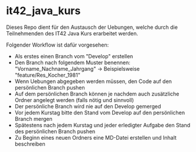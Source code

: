 # it42_java_kurs 
Dieses Repo dient für den Austausch der Uebungen, welche durch die Teilnehmenden des IT42 Java Kurs erarbeitet werden.

Folgender Workflow ist dafür vorgesehen:
* Als erstes einen Branch vom "Develop" erstellen
* Den Branch nach folgendem Muster benennen: "Vorname_Nachname_Jahrgang" → Beispielsweise "feature/Res_Kocher_1981"
* Wenn Uebungen abgegeben werden müssen, den Code auf den persönlichen Branch pushen
* Auf dem persönlichen Branch können je nachdem auch zusätzliche Ordner angelegt werden (falls nötig und sinnvoll)
* Der persönliche Branch wird nie auf den Develop gemerged
* Vor jedem Kurstag bitte den Stand vom Develop auf den persönlichen Branch mergen
* Spätestens nach jedem Kurstag und jeder erledigter Aufgabe den Stand des persönlichen Branch pushen
* Zu Beginn eines neuen Ordners eine MD-Datei erstellen und Inhalt beschreiben